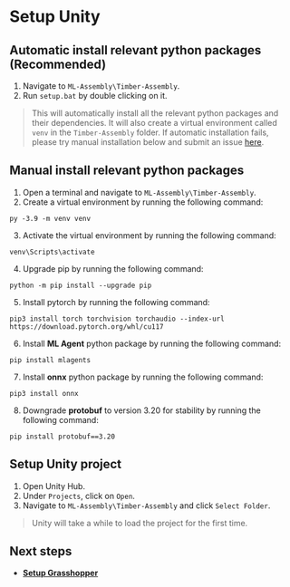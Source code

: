 # Setup Unity
## Automatic install relevant python packages (Recommended)
1. Navigate to `ML-Assembly\Timber-Assembly`.
2. Run `setup.bat` by double clicking on it.
> This will automatically install all the relevant python packages and their dependencies. It will also create a virtual environment called `venv` in the `Timber-Assembly` folder.
> If automatic installation fails, please try manual installation below and submit an issue [here](https://github.com/sean1832/ML-Assembly/issues).

## Manual install relevant python packages
1. Open a terminal and navigate to `ML-Assembly\Timber-Assembly`.
2. Create a virtual environment by running the following command:
```
py -3.9 -m venv venv
```
3. Activate the virtual environment by running the following command:
```
venv\Scripts\activate
```
4. Upgrade pip by running the following command:
```
python -m pip install --upgrade pip
```
5. Install pytorch by running the following command:
```
pip3 install torch torchvision torchaudio --index-url https://download.pytorch.org/whl/cu117
```

6. Install **ML Agent** python package by running the following command:
```
pip install mlagents
```
7. Install **onnx** python package by running the following command:
```
pip3 install onnx
```
8. Downgrade **protobuf** to version 3.20 for stability by running the following command:
```
pip install protobuf==3.20
```


## Setup Unity project
1. Open Unity Hub.
2. Under `Projects`, click on `Open`.
3. Navigate to `ML-Assembly\Timber-Assembly` and click `Select Folder`.
> Unity will take a while to load the project for the first time.

## Next steps
- [**Setup Grasshopper**](setup_grasshopper.md)